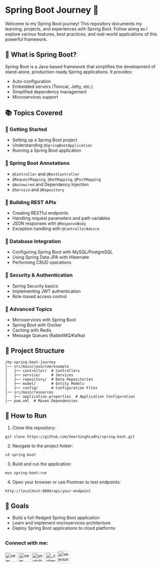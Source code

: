 # Spring Boot Journey 🚀

Welcome to my Spring Boot journey! This repository documents my learning, projects, and experiences with Spring Boot. Follow along as I explore various features, best practices, and real-world applications of this powerful framework.

## 📌 What is Spring Boot?
Spring Boot is a Java-based framework that simplifies the development of stand-alone, production-ready Spring applications. It provides:
- Auto-configuration
- Embedded servers (Tomcat, Jetty, etc.)
- Simplified dependency management
- Microservices support

## 📚 Topics Covered
### 🔹 Getting Started
- Setting up a Spring Boot project
- Understanding `@SpringBootApplication`
- Running a Spring Boot application

### 🔹 Spring Boot Annotations
- `@Controller` and `@RestController`
- `@RequestMapping`, `@GetMapping`, `@PostMapping`
- `@Autowired` and Dependency Injection
- `@Service` and `@Repository`

### 🔹 Building REST APIs
- Creating RESTful endpoints
- Handling request parameters and path variables
- JSON responses with `@ResponseBody`
- Exception handling with `@ControllerAdvice`

### 🔹 Database Integration
- Configuring Spring Boot with MySQL/PostgreSQL
- Using Spring Data JPA with Hibernate
- Performing CRUD operations

### 🔹 Security & Authentication
- Spring Security basics
- Implementing JWT authentication
- Role-based access control

### 🔹 Advanced Topics
- Microservices with Spring Boot
- Spring Boot with Docker
- Caching with Redis
- Message Queues (RabbitMQ/Kafka)

## 📂 Project Structure

```
/my-spring-boot-journey
│── src/main/java/com/example
│   ├── controller/  # Controllers
│   ├── service/     # Services
│   ├── repository/  # Data Repositories
│   ├── model/       # Entity Models
│   ├── config/      # Configuration Files
│── src/main/resources
│   ├── application.properties  # Application Configuration
│── pom.xml  # Maven Dependencies

```

## 🚀 How to Run

1. Clone this repository:
```
git clone https://github.com/VeerSinghLodhi/spring-boot.git
```

2. Navigate to the project folder:
```
cd spring-boot
```

3. Build and run the application:
```
mvn spring-boot:run
```

4. Open your browser or use Postman to test endpoints:
```
http://localhost:8080/api/your-endpoint
```

## 🎯 Goals

- Build a full-fledged Spring Boot application
- Learn and implement microservices architecture
- Deploy Spring Boot applications to cloud platforms


##

<h3 align="left">Connect with me:</h3>
<p align="left">
<a href="https://x.com/veerSin22816021?t=o3hZnstGiN8U_nOjQWEqhw&s=09" target="blank"><img align="center" src="https://raw.githubusercontent.com/rahuldkjain/github-profile-readme-generator/master/src/images/icons/Social/twitter.svg" alt="veer singh lodhi" height="30" width="40" /></a>
<a href="https://www.linkedin.com/in/veer-singh-lodhi-6786aa325?utm_source=share&utm_campaign=share_via&utm_content=profile&utm_medium=android_app" target="blank"><img align="center" src="https://raw.githubusercontent.com/rahuldkjain/github-profile-readme-generator/master/src/images/icons/Social/linked-in-alt.svg" alt="veer singh lodhi" height="30" width="40" /></a>
  <a href="https://youtube.com//channel//UCFy1I_EXFiaI7gtsVV8ehog" target="blank"><img align="center" src="https://raw.githubusercontent.com/rahuldkjain/github-profile-readme-generator/master/src/images/icons/Social/youtube.svg" alt="youtube.com/channel/UCFy1I_EXFiaI7gtsVV8ehog" height="30" width="40" /></a>
<a href="https://instagram.com/_cyber_muse_7" target="blank"><img align="center" src="https://raw.githubusercontent.com/rahuldkjain/github-profile-readme-generator/master/src/images/icons/Social/instagram.svg" alt="_cyber_muse_7" height="30" width="40" /></a><a href="https://www.leetcode.com/veersinghlodhi50" target="blank"><img align="center" src="https://raw.githubusercontent.com/rahuldkjain/github-profile-readme-generator/master/src/images/icons/Social/leet-code.svg" alt="veersinghlodhi50" height="40" width="40" /></a>
</p>


